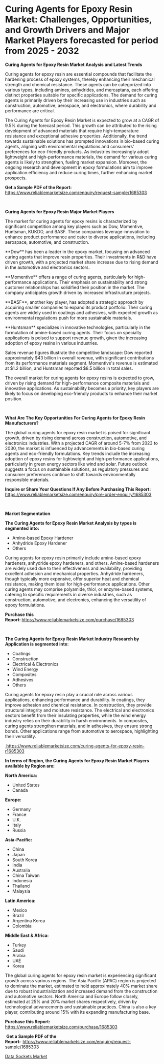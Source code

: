 <p><h1>Curing Agents for Epoxy Resin Market: Challenges, Opportunities, and Growth Drivers and Major Market Players forecasted for period from 2025 - 2032</h1></p><p><strong>Curing Agents for Epoxy Resin Market Analysis and Latest Trends</strong></p>
<p><p>Curing agents for epoxy resin are essential compounds that facilitate the hardening process of epoxy systems, thereby enhancing their mechanical strength and chemical resistance. These agents can be categorized into various types, including amines, anhydrides, and mercaptans, each offering distinct properties suitable for specific applications. The demand for curing agents is primarily driven by their increasing use in industries such as construction, automotive, aerospace, and electronics, where durability and performance are critical.</p><p>The Curing Agents for Epoxy Resin Market is expected to grow at a CAGR of 9.5% during the forecast period. This growth can be attributed to the rising development of advanced materials that require high-temperature resistance and exceptional adhesive properties. Additionally, the trend towards sustainable solutions has prompted innovations in bio-based curing agents, aligning with environmental regulations and consumers' preferences for eco-friendly products. As industries increasingly adopt lightweight and high-performance materials, the demand for various curing agents is likely to strengthen, fueling market expansion. Moreover, the ongoing research and development in epoxy formulations aim to improve application efficiency and reduce curing times, further enhancing market prospects.</p></p>
<p><strong>Get a Sample PDF of the Report:&nbsp;</strong> <a href="https://www.reliablemarketsize.com/enquiry/request-sample/1685303?utm_campaign=3068&utm_medium=2&utm_source=Github&utm_content=ia&utm_term=26032025&utm_id=curing-agents-for-epoxy-resin">https://www.reliablemarketsize.com/enquiry/request-sample/1685303</a></p>
<p>&nbsp;</p>
<p><strong>Curing Agents for Epoxy Resin Major Market Players</strong></p>
<p><p>The market for curing agents for epoxy resins is characterized by significant competition among key players such as Dow, Momentive, Huntsman, KUKDO, and BASF. These companies leverage innovation to enhance product performance and cater to diverse applications, including aerospace, automotive, and construction.</p><p>**Dow** has been a leader in the epoxy market, focusing on advanced curing agents that improve resin properties. Their investments in R&D have driven growth, with a projected market share increase due to rising demand in the automotive and electronics sectors. </p><p>**Momentive** offers a range of curing agents, particularly for high-performance applications. Their emphasis on sustainability and strong customer relationships has solidified their position in the market. The company anticipates growth driven by increased infrastructure projects.</p><p>**BASF**, another key player, has adopted a strategic approach by acquiring smaller companies to expand its product portfolio. Their curing agents are widely used in coatings and adhesives, with expected growth as environmental regulations push for more sustainable materials.</p><p>**Huntsman** specializes in innovative technologies, particularly in the formulation of amine-based curing agents. Their focus on specialty applications is poised to support revenue growth, given the increasing adoption of epoxy resins in various industries.</p><p>Sales revenue figures illustrate the competitive landscape: Dow reported approximately $43 billion in overall revenue, with significant contributions from its performance materials segment. Momentive's revenue is estimated at $1.2 billion, and Huntsman reported $8.5 billion in total sales.</p><p>The overall market for curing agents for epoxy resins is expected to grow, driven by rising demand for high-performance composite materials and innovative applications. As sustainability becomes a priority, key players are likely to focus on developing eco-friendly products to enhance their market position.</p></p>
<p>&nbsp;</p>
<p><strong>What Are The Key Opportunities For Curing Agents for Epoxy Resin Manufacturers?</strong></p>
<p><p>The global curing agents for epoxy resin market is poised for significant growth, driven by rising demand across construction, automotive, and electronics industries. With a projected CAGR of around 5-7% from 2023 to 2030, the market is influenced by advancements in bio-based curing agents and eco-friendly formulations. Key trends include the increasing adoption of epoxy resins for lightweight and high-performance applications, particularly in green energy sectors like wind and solar. Future outlook suggests a focus on sustainable solutions, as regulatory pressures and consumer preferences continue to shift towards environmentally responsible materials.</p></p>
<p><strong>Inquire or Share Your Questions If Any Before Purchasing This Report:</strong> <a href="https://www.reliablemarketsize.com/enquiry/pre-order-enquiry/1685303?utm_campaign=3068&utm_medium=2&utm_source=Github&utm_content=ia&utm_term=26032025&utm_id=curing-agents-for-epoxy-resin">https://www.reliablemarketsize.com/enquiry/pre-order-enquiry/1685303</a></p>
<p>&nbsp;</p>
<p><strong>Market Segmentation</strong></p>
<p><strong>The Curing Agents for Epoxy Resin Market Analysis by types is segmented into:</strong></p>
<p><ul><li>Amine-based Epoxy Hardener</li><li>Anhydride Epoxy Hardener</li><li>Others</li></ul></p>
<p><p>Curing agents for epoxy resin primarily include amine-based epoxy hardeners, anhydride epoxy hardeners, and others. Amine-based hardeners are widely used due to their effectiveness and availability, providing excellent adhesion and mechanical properties. Anhydride hardeners, though typically more expensive, offer superior heat and chemical resistance, making them ideal for high-performance applications. Other curing agents may comprise polyamide, thiol, or enzyme-based systems, catering to specific requirements in diverse industries, such as construction, automotive, and electronics, enhancing the versatility of epoxy formulations.</p></p>
<p><strong>Purchase this Report:&nbsp;</strong><a href="https://www.reliablemarketsize.com/purchase/1685303?utm_campaign=3068&utm_medium=2&utm_source=Github&utm_content=ia&utm_term=26032025&utm_id=curing-agents-for-epoxy-resin">https://www.reliablemarketsize.com/purchase/1685303</a></p>
<p>&nbsp;</p>
<p><strong>The Curing Agents for Epoxy Resin Market Industry Research by Application is segmented into:</strong></p>
<p><ul><li>Coatings</li><li>Construction</li><li>Electrical & Electronics</li><li>Wind Energy</li><li>Composites</li><li>Adhesives</li><li>Others</li></ul></p>
<p><p>Curing agents for epoxy resin play a crucial role across various applications, enhancing performance and durability. In coatings, they improve adhesion and chemical resistance. In construction, they provide structural integrity and moisture resistance. The electrical and electronics sectors benefit from their insulating properties, while the wind energy industry relies on their durability in harsh environments. In composites, curing agents strengthen materials, and in adhesives, they ensure strong bonds. Other applications range from automotive to aerospace, highlighting their versatility.</p></p>
<p><a href="https://www.reliablemarketsize.com/curing-agents-for-epoxy-resin-r1685303?utm_campaign=3068&utm_medium=2&utm_source=Github&utm_content=ia&utm_term=26032025&utm_id=curing-agents-for-epoxy-resin">&nbsp;https://www.reliablemarketsize.com/curing-agents-for-epoxy-resin-r1685303</a></p>
<p><strong>In terms of Region, the Curing Agents for Epoxy Resin Market Players available by Region are:</strong></p>
<p>
    <p> <strong> North America: </strong>
        <ul>
            <li>United States</li>
            <li>Canada</li>
        </ul>
        </p> 
    <p> <strong> Europe: </strong>
        <ul>
            <li>Germany</li>
            <li>France</li>
            <li>U.K.</li>
            <li>Italy</li>
            <li>Russia</li>
        </ul>
        </p> 
    <p> <strong> Asia-Pacific: </strong>
        <ul>
            <li>China</li>
            <li>Japan</li>
            <li>South Korea</li>
            <li>India</li>
            <li>Australia</li>
            <li>China Taiwan</li>
            <li>Indonesia</li>
            <li>Thailand</li>
            <li>Malaysia</li>
        </ul>
        </p> 
    <p> <strong> Latin America: </strong>
        <ul>
            <li>Mexico</li>
            <li>Brazil</li>
            <li>Argentina Korea</li>
            <li>Colombia</li>
        </ul>
        </p> 
    <p> <strong> Middle East & Africa: </strong>
        <ul>
            <li>Turkey</li>
            <li>Saudi</li>
            <li>Arabia</li>
            <li>UAE</li>
            <li>Korea</li>
        </ul>
    </p>
    </p>
<p><p>The global curing agents for epoxy resin market is experiencing significant growth across various regions. The Asia Pacific (APAC) region is projected to dominate the market, estimated to hold approximately 40% market share due to robust industrialization and increased demand from the construction and automotive sectors. North America and Europe follow closely, estimated at 25% and 20% market shares respectively, driven by technological advancements and sustainable practices. China is also a key player, contributing around 15% with its expanding manufacturing base.</p></p>
<p><strong>Purchase this Report: </strong><a href="https://www.reliablemarketsize.com/purchase/1685303?utm_campaign=3068&utm_medium=2&utm_source=Github&utm_content=ia&utm_term=26032025&utm_id=curing-agents-for-epoxy-resin">https://www.reliablemarketsize.com/purchase/1685303</a></p>
<p>&nbsp;<strong>Get a Sample PDF of the Report:&nbsp;&nbsp;</strong><a href="https://www.reliablemarketsize.com/enquiry/request-sample/1685303?utm_campaign=3068&utm_medium=2&utm_source=Github&utm_content=ia&utm_term=26032025&utm_id=curing-agents-for-epoxy-resin">https://www.reliablemarketsize.com/enquiry/request-sample/1685303</a></p>
<p><strong></strong></p>
<p><p><a href="https://github.com/nacrehuipie/Market-Research-Report-List-1/blob/main/data-sockets-market.md?utm_campaign=3068&utm_medium=2&utm_source=Github&utm_content=ia&utm_term=26032025&utm_id=curing-agents-for-epoxy-resin">Data Sockets Market</a></p></p>